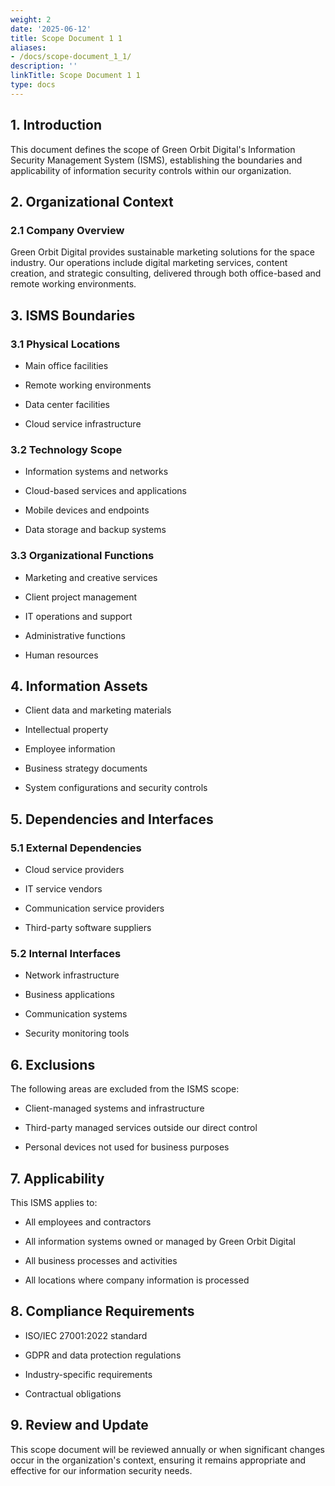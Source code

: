 ```yaml
---
weight: 2
date: '2025-06-12'
title: Scope Document 1 1
aliases:
- /docs/scope-document_1_1/
description: ''
linkTitle: Scope Document 1 1
type: docs
---
```


## 1. Introduction

This document defines the scope of Green Orbit Digital's Information Security Management System (ISMS), establishing the boundaries and applicability of information security controls within our organization.

## 2. Organizational Context

### 2.1 Company Overview

Green Orbit Digital provides sustainable marketing solutions for the space industry. Our operations include digital marketing services, content creation, and strategic consulting, delivered through both office-based and remote working environments.

## 3. ISMS Boundaries

### 3.1 Physical Locations

- Main office facilities

- Remote working environments

- Data center facilities

- Cloud service infrastructure

### 3.2 Technology Scope

- Information systems and networks

- Cloud-based services and applications

- Mobile devices and endpoints

- Data storage and backup systems

### 3.3 Organizational Functions

- Marketing and creative services

- Client project management

- IT operations and support

- Administrative functions

- Human resources

## 4. Information Assets

- Client data and marketing materials

- Intellectual property

- Employee information

- Business strategy documents

- System configurations and security controls

## 5. Dependencies and Interfaces

### 5.1 External Dependencies

- Cloud service providers

- IT service vendors

- Communication service providers

- Third-party software suppliers

### 5.2 Internal Interfaces

- Network infrastructure

- Business applications

- Communication systems

- Security monitoring tools

## 6. Exclusions

The following areas are excluded from the ISMS scope:

- Client-managed systems and infrastructure

- Third-party managed services outside our direct control

- Personal devices not used for business purposes

## 7. Applicability

This ISMS applies to:

- All employees and contractors

- All information systems owned or managed by Green Orbit Digital

- All business processes and activities

- All locations where company information is processed

## 8. Compliance Requirements

- ISO/IEC 27001:2022 standard

- GDPR and data protection regulations

- Industry-specific requirements

- Contractual obligations

## 9. Review and Update

This scope document will be reviewed annually or when significant changes occur in the organization's context, ensuring it remains appropriate and effective for our information security needs.